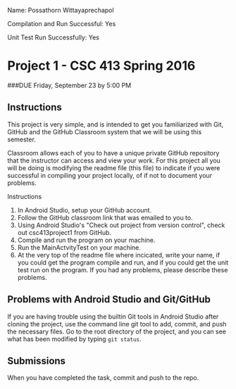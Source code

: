 Name: Possathorn Wittayaprechapol

Compilation and Run Successful: Yes

Unit Test Run Successfully: Yes

# Project 1 - CSC 413 Spring 2016
###DUE Friday, September 23 by 5:00 PM

## Instructions
 This project is very simple, and is intended to get you familiarized
 with Git, GitHub and the GitHub Classroom system that we will be
 using this semester.

 Classroom allows each of you to have a unique private GitHub repository
 that the instructor can access and view your work.  For this project
 all you will be doing is modifying the readme file (this file) to
 indicate if you were successful in compiling your project locally,
 of if not to document your problems.

 Instructions
 1. In Android Studio, setup your GitHub account.
 2. Follow the GitHub classroom link that was emailed to you to.
 3. Using Android Studio's "Check out project from version control",
 check out csc413project1 from GitHub.
 4. Compile and run the program on your machine.
 5. Run the MainActvityTest on your machine.
 6. At the very top of the readme file where incicated, write your
 name, if you could get the program compile and run, and if you could
 get the unit test run on the program.  If you had any problems, please
 describe these problems.

## Problems with Android Studio and Git/GitHub
  If you are having trouble using the builtin Git tools in Android
  Studio after cloning the project, use the command line git tool to
  add, commit, and push the necessary files. Go to the root directory
  of the project, and you can see what has been modified by typing
  `git status`.

## Submissions
 When you have completed the task, commit and push to the repo.

